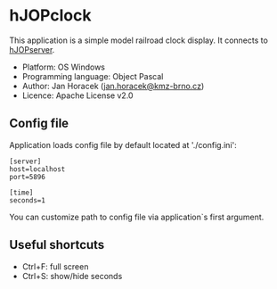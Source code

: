 # hJOPclock

This application is a simple model railroad clock display. It connects to
[hJOPserver](https://github.com/kmzbrnoI/hJOPserver).

 * Platform: OS Windows
 * Programming language: Object Pascal
 * Author: Jan Horacek (jan.horacek@kmz-brno.cz)
 * Licence: Apache License v2.0

## Config file

Application loads config file by default located at './config.ini':

```
[server]
host=localhost
port=5896

[time]
seconds=1
```

You can customize path to config file via application`s first argument.

## Useful shortcuts

 * Ctrl+F: full screen
 * Ctrl+S: show/hide seconds